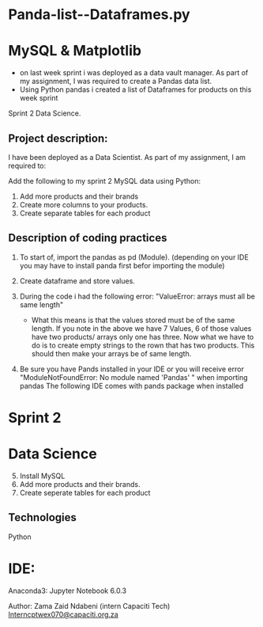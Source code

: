 # Panda-list--Dataframes.py 
# MySQL & Matplotlib

* on last week sprint i was deployed as a data vault manager. As part of my assignment, I was required to create a Pandas data list.
* Using Python pandas i created a list of Dataframes for products on this week sprint 

Sprint 2
Data Science.

## Project description:

I have been deployed as a Data Scientist. As part of my assignment, I am required to:

Add the following to my sprint 2 MySQL data using Python:

1. Add more products and their brands
2. Create more columns to your products. 
3. Create separate tables for each product

## Description of coding practices
  
  1. To start of, import the pandas as pd (Module). (depending on your IDE you may have to install panda first befor importing the module)
  
  2. Create dataframe and store values. 
  
  3. During the code i had the following error: "ValueError: arrays must all be same length"
       - What this means is that the values stored must be of the same length. 
         If you note in the above we have 7 Values, 6 of those values have two products/ arrays only one has three.
         Now what we have to do is to create empty strings to the rown that has two products. This should then make your arrays be of same length.
         
  4. Be sure you have Pands installed in your IDE or you will receive error "ModuleNotFoundError: No module named 'Pandas' " when importing pandas
      The following IDE comes with pands package when installed
      
  # Sprint 2
  # Data Science
 
 5. Install MySQL 
 6. Add more products and their brands.
 7. Create seperate tables for each product
 
 
## Technologies 
 Python
 
 # IDE:
 Anaconda3: Jupyter Notebook 6.0.3
 
 Author: Zama Zaid Ndabeni
 (intern Capaciti Tech)
 Interncptwex070@capaciti.org.za 
